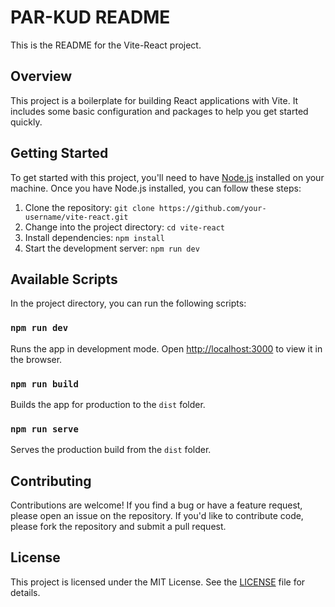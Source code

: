 # PAR-KUD README

This is the README for the Vite-React project.

## Overview

This project is a boilerplate for building React applications with Vite. It includes some basic configuration and packages to help you get started quickly.

## Getting Started

To get started with this project, you'll need to have [Node.js](https://nodejs.org/) installed on your machine. Once you have Node.js installed, you can follow these steps:

1.  Clone the repository: `git clone https://github.com/your-username/vite-react.git`
2.  Change into the project directory: `cd vite-react`
3.  Install dependencies: `npm install`
4.  Start the development server: `npm run dev`

## Available Scripts

In the project directory, you can run the following scripts:

### `npm run dev`

Runs the app in development mode. Open [http://localhost:3000](http://localhost:3000/) to view it in the browser.

### `npm run build`

Builds the app for production to the `dist` folder.

### `npm run serve`

Serves the production build from the `dist` folder.

## Contributing

Contributions are welcome! If you find a bug or have a feature request, please open an issue on the repository. If you'd like to contribute code, please fork the repository and submit a pull request.

## License

This project is licensed under the MIT License. See the [LICENSE](https://chat.openai.com/LICENSE) file for details.

